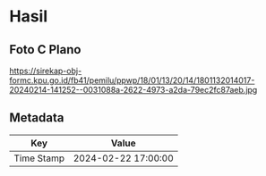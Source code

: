 # Hasil

## Foto C Plano

https://sirekap-obj-formc.kpu.go.id/fb41/pemilu/ppwp/18/01/13/20/14/1801132014017-20240214-141252--0031088a-2622-4973-a2da-79ec2fc87aeb.jpg


## Metadata

| Key        | Value               |
| ---------- | ------------------- |
| Time Stamp | 2024-02-22 17:00:00 |



